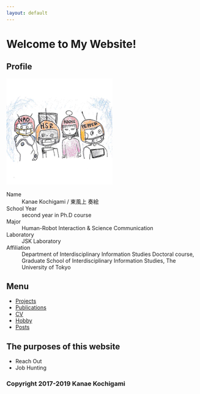 ```yaml
---
layout: default
---
```


# Welcome to My Website!

## Profile
![](figure/profile.png)
<dl>
<dt>Name</dt>
<dd>Kanae Kochigami / 東風上 奏絵</dd>
<dt>School Year</dt>
<dd>second year in Ph.D course</dd>
<dt>Major</dt>
<dd>Human-Robot Interaction & Science Communication</dd>
<dt>Laboratory</dt>
<dd>JSK Laboratory</dd>
<dt>Affiliation</dt>
<dd>Department of Interdisciplinary Information Studies Doctoral course, 
Graduate School of Interdisciplinary Information Studies, 
The University of Tokyo</dd>
</dl>

## Menu

- <a href="{{ site.baseurl }}/projects.html">Projects</a>
- <a href="{{ site.baseurl }}/publications.html">Publications</a>
- <a href="{{ site.baseurl }}/cv.html">CV</a>
- <a href="{{ site.baseurl }}/hobby.html">Hobby</a>
- <a href="{{ site.baseurl }}/posts.html">Posts</a>

## The purposes of this website
- Reach Out
- Job Hunting

### Copyright 2017-2019 Kanae Kochigami